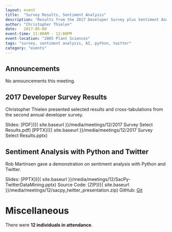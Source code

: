 ```yaml
---
layout: event
title:  "Survey Results, Sentiment Analysis"
description: "Results from the 2017 Developer Survey plus Sentiment Analysis using Python and Twitter."
author: "Christopher Thielen"
date:   2017-05-09
event-time: 11:00AM - 12:00PM
event-location: "2005 Plant Sciences"
tags: "survey, sentiment analysis, AI, python, twitter"
category: "events"
---
```


Announcements
-
No announcements this meeting.

2017 Developer Survey Results
-
Christopher Thielen presented selected results and cross-tabulations from the second annual developer survey.

Slides: [PDF]({{ site.baseurl }}/media/meetings/12/2017 Survey Select Results.pdf) [PPTX]({{ site.baseurl }}/media/meetings/12/2017 Survey Select Results.pptx)

Sentiment Analysis with Python and Twitter
-
Rob Martinsen gave a demonstration on sentiment analysis with Python and Twitter.

Slides: [PPTX]({{ site.baseurl }}/media/meetings/12/SacPy-TwitterDataMining.pptx)
Source Code: [ZIP]({{ site.baseurl }}/media/meetings/12/sacpy_twitter_presentation.zip)
GitHub: [Git](https://github.com/rmartinsen/sacpy_twitter_presentation)

Miscellaneous
=
There were **12 individuals in attendance**.
